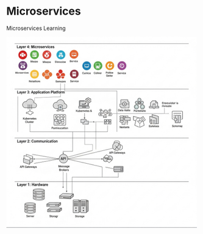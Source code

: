 # Microservices
Microservices Learning

<img src="src/i7a6ghi7a6ghi7a6.png" alt="Diagrama de Arquitetura em 4 Camadas" width="500px">
